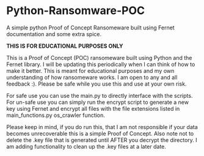 # Python-Ransomware-POC
A simple python Proof of Concept Ransomeware built using Fernet documentation and some extra spice.

**THIS IS FOR EDUCATIONAL PURPOSES ONLY**

This is a Proof of Concept (POC) ransomeware built using Python and the Fernet library. I will be updating this periodically when I can think of how to make it better. This is meant for educational purposes and my own understanding of how ransomeware works. I am open to any and all feedback :). Please be safe while you use this and use at your own risk. 

For safe use you can use the main.py to directly interface with the scripts.
For un-safe use you can simply run the encrypt script to generate a new key using Fernet and encrypt all files with the file extensions listed in main_functions.py os_crawler function.

Please keep in mind, if you do run this, that I am not responsible if your data becomes unrecoverable this is a simple Proof of Concept.
Also note not to delete the .key file that is generated until AFTER you decrypt the directory. I am adding functionality to clean up the .key files at a later date. 
